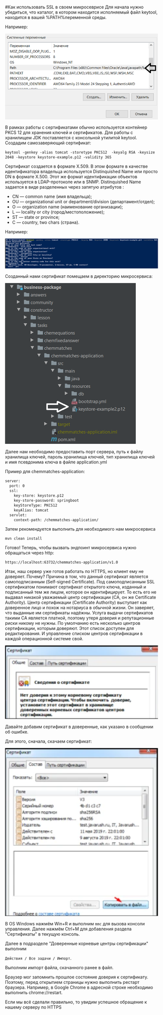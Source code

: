 #Как использовать SSL в своем микросеврисе
Для начала нужно убедиться, что каталог, в котором находится исполняемый файл keytool, находится в вашей %PATH%переменной среды.

Например:

![](environment_variables_system.png)

В рамках работы с сертификатами обычно 
используется контейнер PKCS 12 для хранения ключей и 
сертификатов.
Для работы с хранилищем JDK поставляется с 
консольной утилитой keytool.
Создадим самозаверяющий сертификат:

```
keytool -genkey -alias tomcat -storetype PKCS12  -keyalg RSA -keysize 2048 -keystore keystore-example.p12 -validity 365
```

Сертификат создается в формате X.509. В этом формате в качестве идентификатора владельца используется Distinquished Name или просто DN в формате X.500. Этот же формат идентификации объектов используется в LDAP-протоколе или в SNMP. Distinquished Name задается в виде разделенных через запятую атрибутов :

+ CN — common name (имя владельца);
+ OU — organizational unit or department/division (департамент/отдел);
+ O — organization name (наименование организации);
+ L — locality or city (город/местоположение);
+ ST — state or province;
+ C — country, two chars (страна).

Например:

![](keytool.png)

Созданный нами сертификат помещаем в директорию микросервиса:

![](keystore_in_directory.png)

Далее нам необходимо предоставить порт сервера,
 путь к файлу хранилища ключей, пароль хранилища ключей,
  тип хранилища ключей и имя псевдонима ключа в файле application.yml

Пример для chemmatches-application:

```
server:
  port: 0
  ssl:
    key-store: keystore.p12
    key-store-password: springboot
    keyStoreType: PKCS12
    keyAlias: tomcat
  servlet:
    context-path: /chemmatches-application/
```

Затем рекомендуется выполнить для необходимого нам микросервиса

```
mvn clean install
```

Готово! Теперь, чтобы вызвать эндпоинт микросервиса нужно обращаться через http:

```
https://localhost:63732/chemmatches-application/v1.0
```
Итак, наш сервер уже готов работать по HTTPS, но клиент ему не доверяет. Почему? 
Причина в том, что данный сертификат является самоподписанным (Self-signed Certificate). 
Под самоподписанным SSL сертификатом понимают сертификат открытого ключа, изданный и подписанный тем же лицом, которое он идентифицирует. То есть его не выдавал никакой уважаемый центр сертификации (CA, он же Certificate Authority). 
Центр сертификации (Certificate Authority) выступает как доверенное лицо и похож на нотариуса в обычной жизни. Он заверяет, что выданные им сертификаты надёжны. Услуга выдачи сертификатов такими CA является платной, поэтому утеря доверия и репутационные риски никому не нужны.
По умолчанию есть несколько центров сертификации, которым доверяют. Этот список доступен для редактирования. И управление списком центров сертификации в каждой операционной системе свой.

![](sert.png)

Давайте добавим сертификат в доверенные, как указано в сообщении об ошибке.

Для этого, сначала, скачаем сертификат:

![](sert_copy.png)

В OS Windows нажмём Win+R и выполним ```mmc``` для вызова консоли управления. Далее нажмём Ctrl+M для добавления раздела "Сертификаты" в текущую консоль.

Далее в подразделе "Доверенные корневые центры сертификации" выполним 

```Действия / Все задачи / Импорт```. 

Выполним импорт файла, скачанного ранее в файл.

Браузер мог запомнить прошлое состояние доверия к сертификату. 
Поэтому, перед открытием страницы нужно выполнить рестарт браузера. 
Например, в Google Chrome в адресной строке необходимо выполнить chrome://restart.

Если мы всё сделали правильно, то увидим успешное обращение к нашему серверу по HTTPS



